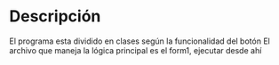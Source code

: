 # Descripción
El programa esta dividido en clases según la funcionalidad del botón
El archivo que maneja la lógica  principal es el form1, ejecutar desde ahí

